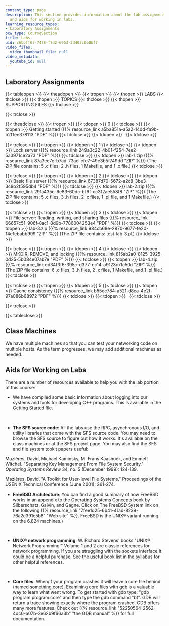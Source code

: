 ```yaml
---
content_type: page
description: This section provides information about the lab assignments, class machines,
  and aids for working in labs.
learning_resource_types:
- Laboratory Assignments
ocw_type: CourseSection
title: Labs
uid: c6bbff67-7478-f7d2-6053-2d402c0b0bf7
video_files:
  video_thumbnail_file: null
video_metadata:
  youtube_id: null
---
```


Laboratory Assignments
----------------------

{{< tableopen >}}
{{< theadopen >}}
{{< tropen >}}
{{< thopen >}}
LABS
{{< thclose >}}
{{< thopen >}}
TOPICS
{{< thclose >}}
{{< thopen >}}
SUPPORTING FILES
{{< thclose >}}

{{< trclose >}}

{{< theadclose >}}
{{< tropen >}}
{{< tdopen >}}
0
{{< tdclose >}}
{{< tdopen >}}
Getting started ({{% resource_link a5ba851a-a5a2-14dd-fa9b-b2f1ee378113 "PDF" %}})
{{< tdclose >}}
{{< tdopen >}}
 
{{< tdclose >}}

{{< trclose >}}
{{< tropen >}}
{{< tdopen >}}
1
{{< tdclose >}}
{{< tdopen >}}
Lock server ({{% resource_link 249a3c22-4b01-f254-7ee2-5a3971ce2a73 "PDF" %}})
{{< tdclose >}}
{{< tdopen >}}
lab-1.zip ({{% resource_link 87a3ee7e-b7ad-73ad-cfe7-49e3b5f749dd "ZIP" %}}) (The ZIP file contains: 5 .c files, 2 .h files, 1 Makefile, and 1 .x file.)
{{< tdclose >}}

{{< trclose >}}
{{< tropen >}}
{{< tdopen >}}
2
{{< tdclose >}}
{{< tdopen >}}
Basic file server ({{% resource_link 67387d70-5672-a2c8-3be3-3c8b2f595db4 "PDF" %}})
{{< tdclose >}}
{{< tdopen >}}
lab-2.zip ({{% resource_link 291a435c-6e83-60dc-bf9f-cc312ae558f8 "ZIP" %}}) (The ZIP file contains: 5 .c files, 3 .h files, 2 .x files, 1 .pl file, and 1 Makefile.)
{{< tdclose >}}

{{< trclose >}}
{{< tropen >}}
{{< tdopen >}}
3
{{< tdclose >}}
{{< tdopen >}}
File server: Reading, writing, and sharing files ({{% resource_link 66657c51-906f-8ac1-8d9b-7786004253e4 "PDF" %}})
{{< tdclose >}}
{{< tdopen >}}
lab-3.zip ({{% resource_link 984cb68e-2870-9677-fe20-14e1ebabb999 "ZIP" %}}) (The ZIP file contains: test-lab-3.pl.)
{{< tdclose >}}

{{< trclose >}}
{{< tropen >}}
{{< tdopen >}}
4
{{< tdclose >}}
{{< tdopen >}}
MKDIR, REMOVE, and locking ({{% resource_link 815ab2a0-8125-3925-0d25-5b084e07ab7e "PDF" %}})
{{< tdclose >}}
{{< tdopen >}}
lab-4.zip ({{% resource_link ed34f3f6-395c-d377-ec14-a9123c7fc50d "ZIP" %}}) (The ZIP file contains: 6 .c files, 3 .h files, 2 .x files, 1 Makefile, and 1 .pl file.)
{{< tdclose >}}

{{< trclose >}}
{{< tropen >}}
{{< tdopen >}}
5
{{< tdclose >}}
{{< tdopen >}}
Cache consistency ({{% resource_link b55ec784-a521-d8ca-4e2f-97a086b68972 "PDF" %}})
{{< tdclose >}}
{{< tdopen >}}
 
{{< tdclose >}}

{{< trclose >}}

{{< tableclose >}}

Class Machines
--------------

We have multiple machines so that you can test your networking code on multiple hosts. As the term progresses, we may add additional machines as needed.

Aids for Working on Labs
------------------------

There are a number of resources available to help you with the lab portion of this course:

*   We have compiled some basic information about logging into our systems and tools for developing C++ programs. This is available in the Getting Started file.  
      
     
*   **The SFS source code**: All the labs use the RPC, asynchronous I/O, and utility libraries that come with the SFS source code. You may need to browse the SFS source to figure out how it works. It's available on the class machines or at the SFS project page. You may also find the SFS and file system tookit papers useful:

Mazières, David, Michael Kaminsky, M. Frans Kaashoek, and Emmett Witchel. "Separating Key Management From File System Security." _Operating Systems Review_ 34, no. 5 (December 1999): 124-139.

Mazières, David. "A Toolkit for User-level File Systems." Proceedings of the USENIX Technical Conference (June 2001): 261-274.

*   **FreeBSD Architecture**: You can find a good summary of how FreeBSD works in an appendix to the Operating Systems Concepts book by Silberschatz, Galvin, and Gagne. Click on The FreeBSD System link on the following {{% resource_link "7fee1d25-6b41-41ad-8239-76a2c391e5b8" "Web site" %}}. FreeBSD is the UNIX® variant running on the 6.824 machines.)  
      
     
*   **UNIX® network programming**: W. Richard Stevens' books "UNIX® Network Programming'" Volume 1 and 2 are classic references for network programming. If you are struggling with the sockets interface it could be a helpful purchase. See the useful book list in the syllabus for other helpful references.  
      
     
*   **Core files**: When/if your program crashes it will leave a core file behind (named something.core). Examining core files with gdb is a valuable way to learn what went wrong. To get started with gdb type: "gdb program program.core" and then type the gdb command "bt". GDB will return a trace showing exactly where the program crashed. GDB offers many more features. Check out {{% resource_link "52250564-2562-4dc0-a07b-3e62b9f66a3b" "the GDB manual" %}} for full documentation.